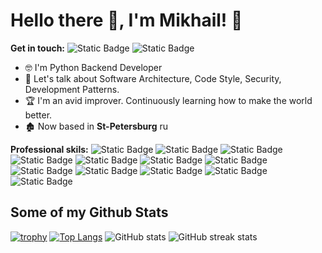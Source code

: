 # Hello there 👋, I'm Mikhail! 🦦

**Get in touch:**
![Static Badge](https://img.shields.io/badge/MikhailKoptev-blue?logo=vk&link=https%3A%2F%2Fvk.com%2Fid4212973) ![Static Badge](https://img.shields.io/badge/Git-Koptev-blue?logo=Github&color=gray&cacheSeconds=gray&link=https%3A%2F%2Fgithub.com%2Fkoptev-koptev)

- 🤓 I'm Python Backend Developer
- 💬 Let's talk about Software Architecture, Code Style, Security, Development Patterns.
- 🏆 I'm an avid improver. Continuously learning how to make the world better.
- 🏚️ Now based in **St-Petersburg** ru

**Professional skils:**
![Static Badge](https://img.shields.io/badge/Python-black?logo=Python)
![Static Badge](https://img.shields.io/badge/Linux-black?logo=Linux)
![Static Badge](https://img.shields.io/badge/VSCode-black?logo=Visual%20Studio%20Code&logoColor=blue)
![Static Badge](https://img.shields.io/badge/PostgreSQL-black?logo=PostgreSQL&logoColor=blue)
![Static Badge](https://img.shields.io/badge/Nginx-black?logo=Nginx&logoColor=green)
![Static Badge](https://img.shields.io/badge/Git-black?logo=Git&logoColor=orange)
![Static Badge](https://img.shields.io/badge/Docker-black?logo=Docker&logoColor=blue)
![Static Badge](https://img.shields.io/badge/Gunicorn-black?logo=Gunicorn&logoColor=green)
![Static Badge](https://img.shields.io/badge/Django-black?logo=Django&logoColor=white)
![Static Badge](https://img.shields.io/badge/JWT-black?logo=JSON%20Web%20Tokens&logoColor=red)
![Static Badge](https://img.shields.io/badge/Postman-black?logo=Postman&logoColor=orange)
![Static Badge](https://img.shields.io/badge/Telegram_API-black?logo=Telegram&logoColor=blue)

## Some of my Github Stats
[![trophy](https://github-profile-trophy.vercel.app/?username=koptev-koptev)](https://github.com/ryo-ma/github-profile-trophy)
[![Top Langs](https://github-readme-stats.vercel.app/api/top-langs/?username=koptev-koptev)](https://github.com/anuraghazra/github-readme-stats)
![GitHub stats](https://github-readme-stats.vercel.app/api?username=koptev-koptev&show_icons=true&count_private=true)
![GitHub streak stats](https://streak-stats.demolab.com/?user=koptev-koptev)
